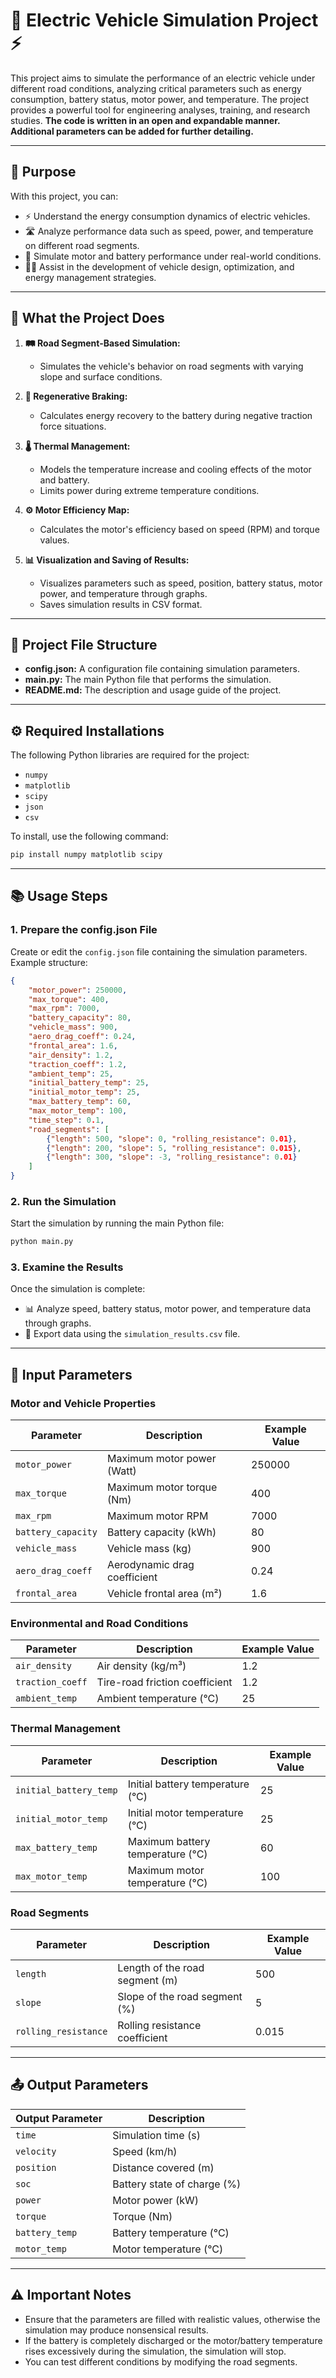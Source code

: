 
# **🚗 Electric Vehicle Simulation Project ⚡**

This project aims to simulate the performance of an electric vehicle under different road conditions, analyzing critical parameters such as energy consumption, battery status, motor power, and temperature. The project provides a powerful tool for engineering analyses, training, and research studies. **The code is written in an open and expandable manner. Additional parameters can be added for further detailing.**

---

## **🎯 Purpose**

With this project, you can:

- ⚡ Understand the energy consumption dynamics of electric vehicles.
- 🛣️ Analyze performance data such as speed, power, and temperature on different road segments.
- 🚗 Simulate motor and battery performance under real-world conditions.
- 🧑‍🏫 Assist in the development of vehicle design, optimization, and energy management strategies.

---

## **🔧 What the Project Does**

1. **🛤️ Road Segment-Based Simulation:**
   - Simulates the vehicle's behavior on road segments with varying slope and surface conditions.

2. **🔋 Regenerative Braking:**
   - Calculates energy recovery to the battery during negative traction force situations.

3. **🌡️ Thermal Management:**
   - Models the temperature increase and cooling effects of the motor and battery.
   - Limits power during extreme temperature conditions.

4. **⚙️ Motor Efficiency Map:**
   - Calculates the motor's efficiency based on speed (RPM) and torque values.

5. **📊 Visualization and Saving of Results:**
   - Visualizes parameters such as speed, position, battery status, motor power, and temperature through graphs.
   - Saves simulation results in CSV format.

---

## **📁 Project File Structure**

- **config.json:** A configuration file containing simulation parameters.
- **main.py:** The main Python file that performs the simulation.
- **README.md:** The description and usage guide of the project.

---

## **⚙️ Required Installations**

The following Python libraries are required for the project:
- `numpy`
- `matplotlib`
- `scipy`
- `json`
- `csv`

To install, use the following command:

```bash
pip install numpy matplotlib scipy
```

---

## **📚 Usage Steps**

### 1. **Prepare the config.json File**
Create or edit the `config.json` file containing the simulation parameters. Example structure:

```json
{
    "motor_power": 250000,
    "max_torque": 400,
    "max_rpm": 7000,
    "battery_capacity": 80,
    "vehicle_mass": 900,
    "aero_drag_coeff": 0.24,
    "frontal_area": 1.6,
    "air_density": 1.2,
    "traction_coeff": 1.2,
    "ambient_temp": 25,
    "initial_battery_temp": 25,
    "initial_motor_temp": 25,
    "max_battery_temp": 60,
    "max_motor_temp": 100,
    "time_step": 0.1,
    "road_segments": [
        {"length": 500, "slope": 0, "rolling_resistance": 0.01},
        {"length": 200, "slope": 5, "rolling_resistance": 0.015},
        {"length": 300, "slope": -3, "rolling_resistance": 0.01}
    ]
}
```

### 2. **Run the Simulation**
Start the simulation by running the main Python file:

```bash
python main.py
```

### 3. **Examine the Results**
Once the simulation is complete:
- 📊 Analyze speed, battery status, motor power, and temperature data through graphs.
- 📂 Export data using the `simulation_results.csv` file.

---

## **📐 Input Parameters**

### **Motor and Vehicle Properties**

| Parameter               | Description                                      | Example Value |
|-------------------------|--------------------------------------------------|---------------|
| `motor_power`           | Maximum motor power (Watt)                       | 250000        |
| `max_torque`            | Maximum motor torque (Nm)                        | 400           |
| `max_rpm`               | Maximum motor RPM                                | 7000          |
| `battery_capacity`      | Battery capacity (kWh)                           | 80            |
| `vehicle_mass`          | Vehicle mass (kg)                                | 900           |
| `aero_drag_coeff`       | Aerodynamic drag coefficient                     | 0.24          |
| `frontal_area`          | Vehicle frontal area (m²)                        | 1.6           |

### **Environmental and Road Conditions**

| Parameter               | Description                                      | Example Value |
|-------------------------|--------------------------------------------------|---------------|
| `air_density`           | Air density (kg/m³)                              | 1.2           |
| `traction_coeff`        | Tire-road friction coefficient                   | 1.2           |
| `ambient_temp`          | Ambient temperature (°C)                         | 25            |

### **Thermal Management**

| Parameter               | Description                                      | Example Value |
|-------------------------|--------------------------------------------------|---------------|
| `initial_battery_temp`  | Initial battery temperature (°C)                 | 25            |
| `initial_motor_temp`    | Initial motor temperature (°C)                   | 25            |
| `max_battery_temp`      | Maximum battery temperature (°C)                 | 60            |
| `max_motor_temp`        | Maximum motor temperature (°C)                   | 100           |

### **Road Segments**

| Parameter               | Description                                      | Example Value |
|-------------------------|--------------------------------------------------|---------------|
| `length`                | Length of the road segment (m)                   | 500           |
| `slope`                 | Slope of the road segment (%)                    | 5             |
| `rolling_resistance`    | Rolling resistance coefficient                   | 0.015         |

---

## **📤 Output Parameters**

| Output Parameter        | Description                                      |
|-------------------------|--------------------------------------------------|
| `time`                  | Simulation time (s)                              |
| `velocity`              | Speed (km/h)                                     |
| `position`              | Distance covered (m)                             |
| `soc`                   | Battery state of charge (%)                      |
| `power`                 | Motor power (kW)                                 |
| `torque`                | Torque (Nm)                                      |
| `battery_temp`          | Battery temperature (°C)                         |
| `motor_temp`            | Motor temperature (°C)                           |

---

## **⚠️ Important Notes**

- Ensure that the parameters are filled with realistic values, otherwise the simulation may produce nonsensical results.
- If the battery is completely discharged or the motor/battery temperature rises excessively during the simulation, the simulation will stop.
- You can test different conditions by modifying the road segments.
